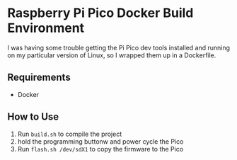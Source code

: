 # Raspberry Pi Pico Docker Build Environment

I was having some trouble getting the Pi Pico dev tools installed and running on my particular version of Linux, so I wrapped them up in a Dockerfile.

## Requirements

- Docker

## How to Use

1. Run `build.sh` to compile the project
2. hold the programming buttonw and power cycle the Pico
3. Run `flash.sh /dev/sdX1` to copy the firmware to the Pico 
